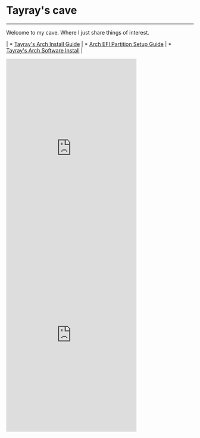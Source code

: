 # Tayray's cave
---
Welcome to my cave. Where I just share things of interest.

| * [Tayray's Arch Install Guide](arch.md) | * [Arch EFI Partition Setup Guide](archefi.md) | * [Tayray's Arch Software Install](archdesktop.md) |


<iframe src="https://discordapp.com/widget?id=446067115229708290&theme=dark" width="350" height="500" allowtransparency="true" frameborder="0"></iframe> <iframe src="https://discordapp.com/widget?id=424266023974338561&theme=dark" width="350" height="500" allowtransparency="true" frameborder="0"></iframe>
